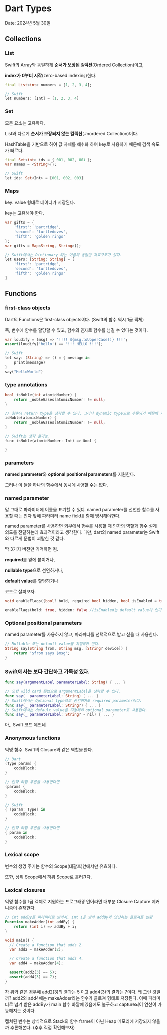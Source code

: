 # Dart Types

Date: 2024년 5월 30일

## Collections

### List

Swift의 Array와 동일하게 **순서가 보장된 컬렉션**(Ordered Collection)이고,

**index가 0부터 시작**(zero-based indexing)한다.

```dart
final List<int> numbers = [1, 2, 3, 4];

// Swift
let numbers: [Int] = [1, 2, 3, 4]
```

### Set

모든 요소는 고유하다.

List와 다르게 **순서가 보장되지 않는 컬렉션**(Unordered Collection)이다.

HashTable을 기반으로 하여 값 자체를 해쉬화 하여 key로 사용하기 때문에 검색 속도가 빠르다.

```dart
final Set<int> ids = { 001, 002, 003 };
var names = <String>{};

// Swift
let ids: Set<Int> = [001, 002, 003]
```

### Maps

key: value 형태로 데이터가 저장된다.

key는 고유해야 한다.

```dart
var gifts = {
	'first': 'partridge',
	'second': 'turtledoves',
	'fifth': 'golden rings'
};
var gifts = Map<String, String>();

// Swift에서는 Dictionary 라는 이름의 동일한 자료구조가 있다.
let users: [String: String] = [
	'first': 'partridge',
	'second': 'turtledoves',
	'fifth': 'golden rings'
]
```

## Functions

### first-class objects

Dart의 Functions은 first-class objects이다. (Swift의 함수 역시 1급 객체)

즉, 변수에 함수를 할당할 수 있고, 함수의 인자로 함수를 넘길 수 있다는 것이다.

```dart
var loudify = (msg) => '!!!! ${msg.toUpperCase()} !!!';
assert(loudify('hello') == '!!! HELLO !!!');

// Swift
let say: (String) => () = { message in
	print(message)
}
say("HelloWorld")
```

### type annotations

```dart
bool isNoble(int atomicNumber) {
	return _nobleGases[atomicNumber] != null;
}

// 함수의 return type을 생략할 수 있다. 그러나 dynamic type으로 추론되기 때문에 지양할 것.
isNoble(atomicNumber) {
	return _nobleGases[atomicNumber] != null;
}

// Swift는 생략 불가능.
func isNoble(atomicNumber: Int) => Bool {

}
```

### parameters

**named parameter**와 **optional positional parameters**를 지원한다.

그러나 이 둘을 하나의 함수에서 동시에 사용할 수는 없다.

### named parameter

말 그대로 파라미터에 이름을 표기할 수 있다. named parameter를 선언한 함수를 사용할 때는 인자 앞에 파라미터 name field를 함께 명시해야한다.

named parameter를 사용하면 외부에서 함수를 사용할 때 인자의 역할과 함수 설계 의도를 전달하는데 효과적이라고 생각한다. 다만, dart의 named parameter는 Swift와 다르게 문법이 괴랄한 것 같다.

딱 3가지 버전만 기억하면 됨.

**required**를 앞에 붙이거나,

**nullable type**으로 선언하거나,

**default value**를 할당하거나

코드로 살펴보자.

```dart
void enableFlags({bool? bold, required bool hidden, bool isEnabled = true}) {...}

enableFlags(bold: true, hidden: false //isEnabled는 default value가 있기 때문에 생략 가능);
```

### Optional positional parameters

named parameter를 사용하지 않고, 파라미터를 선택적으로 받고 싶을 때 사용한다.

```dart
// Nullable 또는 default value를 지정해야 한다.
String say(String from, String msg, [String? device]) {
	return '$from says $msg';
}
```

### Swift에서는 보다 간단하고 가독성 있다.

```swift
func say(argumentLabel parameterLabel: String) { ... }

// 또한 wild card 문법으로 argumentLabel을 생략할 수 있다.
func say(_ parameterLabel: String) { ... }
// Swift에서는 Optional type으로 선언하여도 required parameter이다.
func say(_ parameterLabel: String?) { ... }
// Swift에서는 default value를 지정해야 optional parameter로 사용된다.
func say(_ parameterLabel: String? = nil) { ... }
```

아,, Swift 코드 예쁘네

### Anonymous functions

익명 함수. Swift의 Closure와 같은 역할을 한다.

```swift
// Dart
(Type param) {
	codeBlock;
}

// 만약 타입 추론을 사용한다면
(param) {
	codeBlock;
}

// Swift
{ (param: Type) in
	codeBlock;
}

// 만약 타입 추론을 사용한다면
{ param in
	codeBlock;
}
```

### Lexical scope

변수의 생명 주기는 함수의 Scope(대괄호)안에서만 유효하다.

또한, 상위 Scope에서 하위 Scope로 흘러간다.

### Lexical closures

익명 함수를 1급 객체로 지원하는 프로그래밍 언어라면 대부분 Closure Capture 메커니즘이 존재한다.

```dart
// int addBy를 파라미터로 받아서, int i를 받아 addBy와 연산하는 클로져를 반환
Function makeAdder(int addBy) {
	return (int i) => addBy + i;
}

void main() {
  // Create a function that adds 2.
  var add2 = makeAdder(2);

  // Create a function that adds 4.
  var add4 = makeAdder(4);

  assert(add2(3) == 5);
  assert(add4(3) == 7);
}
```

자 위와 같은 경우에 add2(3)의 결과는 5 이고 add4(3)의 결과는 7이다. 왜 그런 것일까?
add2와 add4에는 makeAdder라는 함수가 클로져 형태로 저장된다. 이때 파라미터로 넘겨 받은 addBy가 main 함수 바깥에 있음에도 불구하고 capture되어 연산이 가능해지는 것이다.

캡쳐된 변수는 상식적으로 Stack의 함수 frame이 아닌 Heap 메모리에 저장되지 않을까 추론해본다. (추후 직접 확인해보자)
